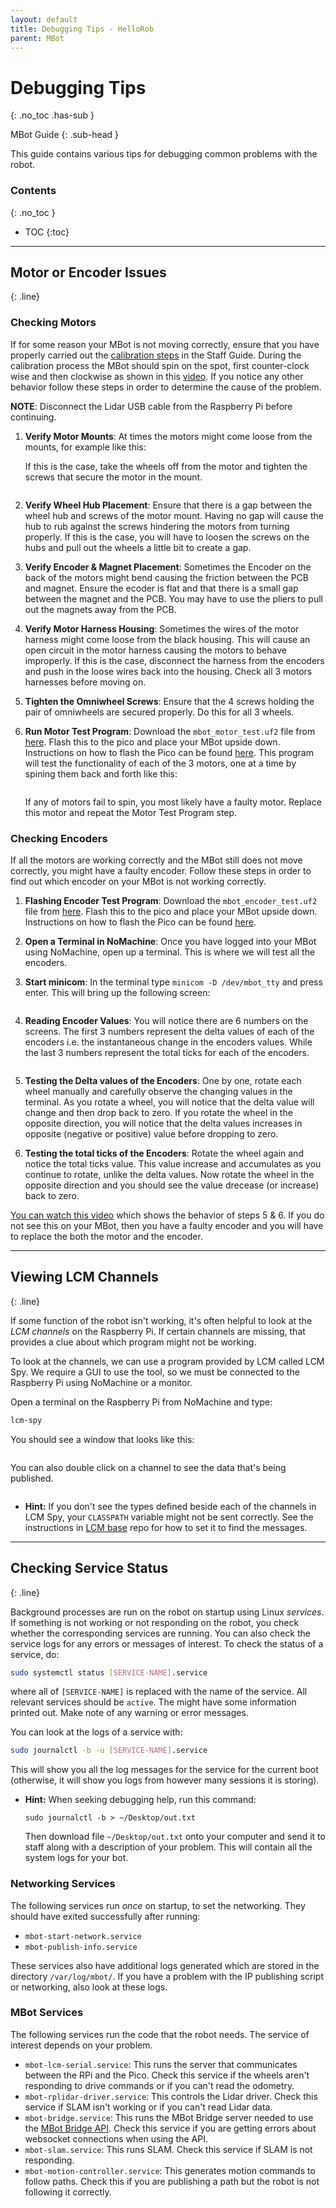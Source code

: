 ```yaml
---
layout: default
title: Debugging Tips - HelloRob
parent: MBot
---
```


# Debugging Tips
{: .no_toc .has-sub }

MBot Guide
{: .sub-head }

This guide contains various tips for debugging common problems with the robot.

### Contents
{: .no_toc }

* TOC
{:toc}

---
## Motor or Encoder Issues
{: .line}
### Checking Motors

If for some reason your MBot is not moving correctly, ensure that you have properly carried out the [calibration steps](/staff-guides/mbot-setup#step-3-calibrating-and-flashing-the-mbot) in the Staff Guide. During the calibration process the MBot should spin on the spot, first counter-clock wise and then clockwise as shown in this [video](https://photos.app.goo.gl/1F4xvWK1iZG65LPg8). If you notice any other behavior follow these steps in order to determine the cause of the problem. 

**NOTE**: Disconnect the Lidar USB cable from the Raspberry Pi before continuing. 

1. **Verify Motor Mounts**: At times the motors might come loose from the mounts, for example like this:
    <span class="image centered"><img src="/assets/images/debug/loosemotor.gif" alt="" style="max-width:200px;"/></span>
    
    If this is the case, take the wheels off from the motor and tighten the screws that secure the motor in the mount.  


    <span class="image centered"><img src="/assets/images/debug/motorscrews.jpg" alt="" style="max-width:200px;"/></span>

2. **Verify Wheel Hub Placement**: Ensure that there is a gap between the wheel hub and screws of the motor mount. Having no gap will cause the hub to rub against the screws hindering the motors from turning properly. If this is the case, you will have to loosen the screws on the hubs and pull out the wheels a little bit to create a gap. 
    <span class="image centered"><img src="/assets/images/debug/wheelspacing.png" alt="" style="max-width:600px;"/></span>

3. **Verify Encoder & Magnet Placement**: Sometimes the Encoder on the back of the motors might bend causing the friction between the PCB and magnet. Ensure the ecoder is flat and that there is a small gap between the magnet and the PCB. You may have to use the pliers to pull out the magnets away from the PCB.
    <span class="image centered"><img src="/assets/images/debug/bentencoder.png" alt="" style="max-width:600px;"/></span>
4. **Verify Motor Harness Housing**: Sometimes the wires of the motor harness might come loose from the black housing. This will cause an open circuit in the motor harness causing the motors to behave improperly. If this is the case, disconnect the harness from the encoders and push in the loose wires back into the housing. Check all 3 motors harnesses before moving on. 
    <span class="image centered"><img src="/assets/images/debug/loosewireharness.png" alt="" style="max-width:600px;"/></span>


5. **Tighten the Omniwheel Screws**: Ensure that the 4 screws holding the pair of omniwheels are secured properly. Do this for all 3 wheels. 
    <span class="image centered"><img src="/assets/images/debug/wheelscrews.jpg" alt="" style="max-width:200px;"/></span>
      

6. **Run Motor Test Program**: Download the `mbot_motor_test.uf2` file from [here](https://drive.google.com/drive/folders/11_80nXbH66nH3hYHewc8GNmNH3505_qj). Flash this to the pico and place your MBot upside down. Instructions on how to flash the Pico can be found [here](/staff-guides/mbot-setup#step-3-calibrating-and-flashing-the-mbot). This program will test the functionality of each of the 3 motors, one at a time by spining them back and forth like this:  
  
    <span class="image centered"><img src="/assets/images/debug/mbotmotortest.gif" alt="" style="max-width:600px;"/></span>

    If any of motors fail to spin, you most likely have a faulty motor. Replace this motor and repeat the Motor Test Program step. 


### Checking Encoders
If all the motors are working correctly and the MBot still does not move correctly, you might have a faulty encoder. Follow these steps in order to find out which encoder on your MBot is not working correctly.  

1. **Flashing Encoder Test Program**: Download the `mbot_encoder_test.uf2` file from [here](https://drive.google.com/drive/folders/11_80nXbH66nH3hYHewc8GNmNH3505_qj). Flash this to the pico and place your MBot upside down. Instructions on how to flash the Pico can be found [here](/staff-guides/mbot-setup#step-3-calibrating-and-flashing-the-mbot).   

2. **Open a Terminal in NoMachine**: Once you have logged into your MBot using NoMachine, open up a terminal. This is where we will test all the encoders. 

3. **Start minicom**: In the terminal type `minicom -D /dev/mbot_tty` and press enter. This will bring up the following screen:
  
    <span class="image centered"><img src="/assets/images/debug/minicomencoder.png" alt="" style="max-width:600px;"/></span>

4. **Reading Encoder Values**: You will notice there are 6 numbers on the screens. The first 3 numbers represent the delta values of each of the encoders i.e. the instantaneous change in the encoders values. While the last 3 numbers represent the total ticks for each of the encoders.  

    <span class="image centered"><img src="/assets/images/debug/minicomencodervalues.png" alt="" style="max-width:600px;"/></span>

5. **Testing the Delta values of the Encoders**: One by one, rotate each wheel manually and carefully observe the changing values in the terminal. As you rotate a wheel, you will notice that the delta value will change and then drop back to zero. If you rotate the wheel in the opposite direction, you will notice that the delta values increases in opposite (negative or positive) value before dropping to zero.  

6. **Testing the total ticks of the Encoders**: Rotate the wheel again and notice the total ticks value. This value increase and accumulates as you continue to rotate, unlike the delta values. Now rotate the wheel in the opposite direction and you should see the value drecease (or increase) back to zero. 

[You can watch this video](https://photos.app.goo.gl/475CXuh7fRVHMS9d8) which shows the behavior of steps 5 & 6. If you do not see this on your MBot, then you have a faulty encoder and you will have to replace the both the motor and the encoder. 

 


---

## Viewing LCM Channels
{: .line}

If some function of the robot isn't working, it's often helpful to look at the *LCM channels* on the Raspberry Pi. If certain channels are missing, that provides a clue about which program might not be working.

To look at the channels, we can use a program provided by LCM called LCM Spy. We require a GUI to use the tool, so we must be connected to the Raspberry Pi using NoMachine or a monitor.

Open a terminal on the Raspberry Pi from NoMachine and type:
```bash
lcm-spy
```

You should see a window that looks like this:

<span class="image centered"><img src="/assets/images/debug/lcm-spy.png" alt="" style="max-width:600px;"/></span>

You can also double click on a channel to see the data that's being published.

<span class="image centered"><img src="/assets/images/debug/lcm-spy-details.png" alt="" style="max-width:600px;"/></span>

<ul class="hint">
    <li class="icon solid fa-cogs"><strong>Hint:</strong> If you don't see the types defined beside each of the channels in LCM Spy, your <code>CLASSPATH</code> variable might not be sent correctly. See the instructions in <a href="https://github.com/MBot-Project-Development/mbot_lcm_base" target="_blank">LCM base</a> repo for how to set it to find the messages.</li>
</ul>

---

## Checking Service Status
{: .line}

Background processes are run on the robot on startup using Linux *services*. If something is not working or not responding on the robot, you check whether the corresponding services are running. You can also check the service logs for any errors or messages of interest. To check the status of a service, do:
```bash
sudo systemctl status [SERVICE-NAME].service
```
where all of `[SERVICE-NAME]` is replaced with the name of the service. All relevant services should be `active`. The might have some information printed out. Make note of any warning or error messages.

You can look at the logs of a service with:
```bash
sudo journalctl -b -u [SERVICE-NAME].service
```
This will show you all the log messages for the service for the current boot (otherwise, it will show you logs from however many sessions it is storing).

<ul class="hint">
    <li class="icon solid fa-cogs"><strong>Hint:</strong> When seeking debugging help, run this command:
    <pre class="language-bash"><code>sudo journalctl -b > ~/Desktop/out.txt</code></pre>
    Then download file <code>~/Desktop/out.txt</code> onto your computer and send it to staff along with a description of your problem. This will contain all the system logs for your bot.</li>
</ul>

### Networking Services

The following services run *once* on startup, to set the networking. They should have exited successfully after running:
*  `mbot-start-network.service`
*  `mbot-publish-info.service`

These services also have additional logs generated which are stored in the directory `/var/log/mbot/`. If you have a problem with the IP publishing script or networking, also look at these logs.

### MBot Services

The following services run the code that the robot needs. The service of interest depends on your problem.

* `mbot-lcm-serial.service`: This runs the server that communicates between the RPi and the Pico. Check this service if the wheels aren't responding to drive commands or if you can't read the odometry.
* `mbot-rplidar-driver.service`: This controls the Lidar driver. Check this service if SLAM isn't working or if you can't read Lidar data.
* `mbot-bridge.service`: This runs the MBot Bridge server needed to use the [MBot Bridge API](/mbot/bridge-api). Check this service if you are getting errors about websocket connections when using the API.
* `mbot-slam.service`: This runs SLAM. Check this service if SLAM is not responding.
* `mbot-motion-controller.service`: This generates motion commands to follow paths. Check this if you are publishing a path but the robot is not following it correctly.
